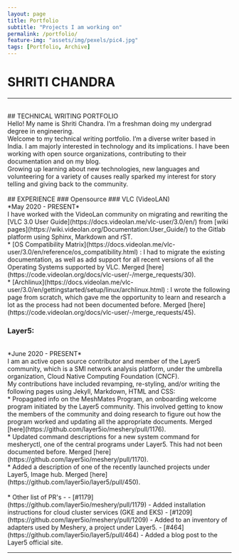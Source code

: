 ```yaml
---
layout: page
title: Portfolio
subtitle: "Projects I am working on"
permalink: /portfolio/
feature-img: "assets/img/pexels/pic4.jpg"
tags: [Portfolio, Archive]
---
```


# SHRITI CHANDRA
<hr>
<br>
## TECHNICAL WRITING PORTFOLIO
<br>
Hello! My name is Shriti Chandra. I’m a freshman doing my undergrad degree in engineering.<br>
Welcome to my technical writing portfolio. I’m a diverse writer based in India. I am  majorly interested in technology and its implications. I have been working with open source organizations, contributing to their documentation and on my blog.<br>
Growing up learning about new technologies, new languages and volunteering for a variety of causes really sparked my interest for story telling and giving back to the community.
<br>
<br>
## EXPERIENCE
### Opensource
### VLC (VideoLAN)
<br>
*May 2020 - PRESENT*
<br>
I have worked with the VideoLan community on migrating and rewriting the [VLC 3.0 User Guide](https://docs.videolan.me/vlc-user/3.0/en/) from [wiki pages](https://wiki.videolan.org/Documentation:User_Guide/) to the Gitlab platform using Sphinx, Markdown and rST.
<br>
* [OS Compatibility Matrix](https://docs.videolan.me/vlc-user/3.0/en/reference/os_compatibility.html) : I had to migrate the existing documentation, as well as add support for all recent versions of all the Operating Systems supported  by VLC. Merged [here](https://code.videolan.org/docs/vlc-user/-/merge_requests/30).
<br>
* [Archlinux](https://docs.videolan.me/vlc-user/3.0/en/gettingstarted/setup/linux/archlinux.html) : I wrote the following page from scratch, which gave me the opportunity to learn and research a lot as the process had not been documented before. Merged [here](https://code.videolan.org/docs/vlc-user/-/merge_requests/45).

<br>

### Layer5:
<br>
*June 2020 - PRESENT*
<br>
I am an active open source contributor and member of the Layer5 community, which is a SMI network analysis platform, under the umbrella organization, Cloud Native Computing Foundation (CNCF).<br>
My contributions have included revamping, re-styling, and/or writing the following pages using Jekyll, Markdown, HTML and CSS:
<br>
* Propagated info on the MeshMates Program, an onboarding welcome program initiated by the  Layer5 community. This involved getting to know the members of the community and doing research to figure out how the program  worked and updating all the appropriate documents. Merged [here](https://github.com/layer5io/meshery/pull/1176).
<br>
* Updated command descriptions for a new system command for mesheryctl, one of the central programs under Layer5. This had not been documented before. Merged [here](https://github.com/layer5io/meshery/pull/1170).
<br>
* Added a description of one of the recently launched projects under Layer5, Image hub. Merged [here](https://github.com/layer5io/layer5/pull/450).
<br><br>
* Other list of PR's - 
      - [#1179](https://github.com/layer5io/meshery/pull/1179) - Added installation instructions for cloud cluster services (GKE  and  EKS)
      - [#1209](https://github.com/layer5io/meshery/pull/1209) - Added to an inventory of adapters used by Meshery, a project under Layer5.
      - [#464](https://github.com/layer5io/layer5/pull/464) - Added a blog post to the Layer5 official site.
<hr>

